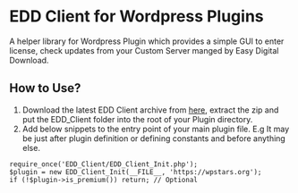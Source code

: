 # EDD Client for Wordpress Plugins
A helper library for Wordpress Plugin which provides a simple GUI to enter license, check updates from your Custom Server manged by Easy Digital Download.

## How to Use?

1. Download the latest EDD Client archive from [here](https://github.com/wpstars/EDD_Client/releases/latest), extract the zip and put the EDD_Client folder into the root of your Plugin directory. 
2. Add below snippets to the entry point of your main plugin file. E.g It may be just after plugin definition or defining constants and before anything else.   

```$xslt
require_once('EDD_Client/EDD_Client_Init.php');
$plugin = new EDD_Client_Init(__FILE__, 'https://wpstars.org');
if (!$plugin->is_premium()) return; // Optional
```